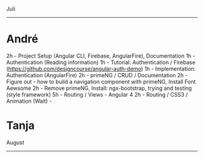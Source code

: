 Juli
****

André
=====

2h - Project Setup (Angular CLI, Firebase, AngularFire), Documentation
1h - Authentication (Reading information)
1h - Tutorial: Authentication / Firebase (https://github.com/designcourse/angular-auth-demo)
1h - Implementation: Authentication (AngularFire)
2h - primeNG / CRUD / Documentation
2h - Figure out - how to build a navigation component with primeNG, Install Font Aewsome
2h - Remove primeNG, Install: ngx-bootstrap, trying and testing (style framework)
5h - Routing / Views - Angular 4
2h - Routing / CSS3 / Animation (Wait) - <app-root></app-root>

Tanja
=====

August
******
